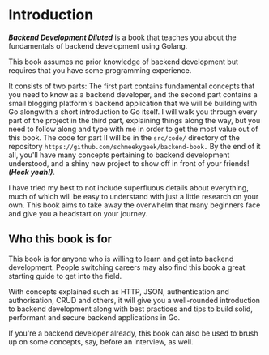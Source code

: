 # Introduction
***Backend Development Diluted*** is a book that teaches you about the fundamentals of backend development using Golang.

This book assumes no prior knowledge of backend development but requires that you have some programming experience.

It consists of two parts: The first part contains fundamental concepts that you need to know as a backend developer, and the second part contains a small blogging platform's backend application that we will be building with Go alongwith a short introduction to Go itself.
I will walk you through every part of the project in the third part, explaining things along the way,
but you need to follow along and type with me in order to get the most value out of this book. The code for part II will be in the `src/code/` directory of the repository `https://github.com/schmeekygeek/backend-book.` 
By the end of it all, you'll have many concepts pertaining to backend development understood, and a shiny new project to show off in front of your friends! ***(Heck yeah!)***.

I have tried my best to not include superfluous details about everything, much of which will be easy to understand with just a little research on your own. This book aims to take away the overwhelm that many beginners face and give you a headstart on your journey.

## Who this book is for
This book is for anyone who is willing to learn and get into backend development.
People switching careers may also find this book a great starting guide to get into the field.

With concepts explained such as HTTP, JSON, authentication and authorisation, CRUD and others, it will give you a well-rounded introduction to backend development along with best practices and tips to build solid, performant and secure backend applications in Go.

If you're a backend developer already, this book can also be used to brush up on some concepts, say, before an interview, as well.
